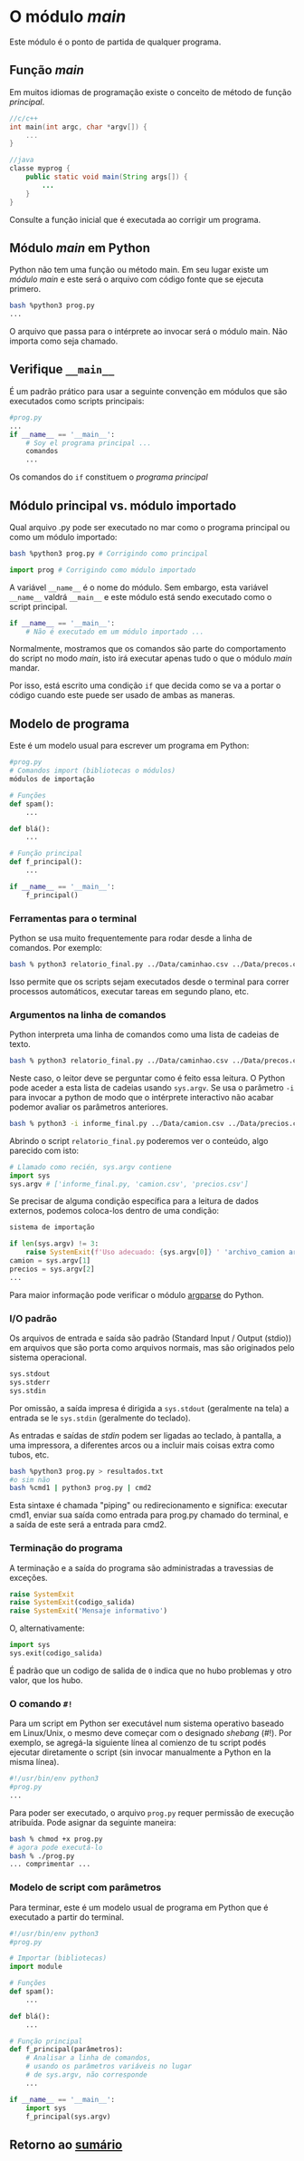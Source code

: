 # O módulo *main*

Este módulo é o ponto de partida de qualquer programa. 

## Função *main*

Em muitos idiomas de programação existe o conceito de método de função *principal*.

``` c
//c/c++
int main(int argc, char *argv[]) {
    ...
}
```

```java
//java
classe myprog {
    public static void main(String args[]) {
        ...
    }
}
```

Consulte a função inicial que é executada ao corrigir um programa.

## Módulo *main* em Python

Python não tem uma função ou método main. Em seu lugar existe um *módulo main* e este será o arquivo com código fonte que se ejecuta primero.

```bash
bash %python3 prog.py
...
```

O arquivo que passa para o intérprete ao invocar será o módulo main. Não importa como seja chamado.

## Verifique `__main__`

É um padrão prático para usar a seguinte convenção em módulos que são executados como scripts principais:

``` python
#prog.py
...
if __name__ == '__main__':
    # Soy el programa principal ...
    comandos
    ...
```

Os comandos do `if` constituem o *programa principal*

## Módulo principal vs. módulo importado

Qual arquivo .py pode ser executado no mar como o programa principal ou como um módulo importado:

```bash
bash %python3 prog.py # Corrigindo como principal
```

``` python
import prog # Corrigindo como módulo importado
```

A variável `__name__` é o nome do módulo. Sem embargo, esta variável `__name__` valdrá `__main__` e este módulo está sendo executado como o script principal.

``` python
if __name__ == '__main__':
    # Não é executado em um módulo importado ...
```

Normalmente, mostramos que os comandos são parte do comportamento do script no modo *main*, isto irá executar apenas tudo o que o módulo *main* mandar.

Por isso, está escrito uma condição `if` que decida como se va a portar o código cuando este puede ser usado de ambas as maneras.

## Modelo de programa

Este é um modelo usual para escrever um programa em Python:

``` python
#prog.py
# Comandos import (bibliotecas o módulos)
módulos de importação

# Funções
def spam():
    ...

def blá():
    ...

# Função principal
def f_principal():
    ...

if __name__ == '__main__':
    f_principal()
```

### Ferramentas para o terminal

Python se usa muito frequentemente para rodar desde a linha de comandos. Por exemplo:

```bash
bash % python3 relatorio_final.py ../Data/caminhao.csv ../Data/precos.csv
```

Isso permite que os scripts sejam executados desde o terminal para correr processos automáticos, executar tareas em segundo plano, etc.

### Argumentos na linha de comandos

Python interpreta uma linha de comandos como uma lista de cadeias de texto.

```bash
bash % python3 relatorio_final.py ../Data/caminhao.csv ../Data/precos.csv
```

Neste caso, o leitor deve se perguntar como é feito essa leitura. O Python pode aceder a esta lista de cadeias usando `sys.argv`. Se usa o parâmetro `-i` para invocar a python de modo que o intérprete interactivo não acabar podemor avaliar os parâmetros anteriores.

```bash
bash % python3 -i informe_final.py ../Data/camion.csv ../Data/precios.csv
```

Abrindo o script `relatorio_final.py` poderemos ver o conteúdo, algo parecido com isto:

``` python
# Llamado como recién, sys.argv contiene
import sys
sys.argv # ['informe_final.py, 'camion.csv', 'precios.csv']
```

Se precisar de alguma condição específica para a leitura de dados externos, podemos coloca-los dentro de uma condição:

``` python
sistema de importação

if len(sys.argv) != 3:
    raise SystemExit(f'Uso adecuado: {sys.argv[0]} ' 'archivo_camion archivo_precios')
camion = sys.argv[1]
precios = sys.argv[2]
...
```

Para maior informação pode verificar o módulo [argparse](https://docs.python.org/pt-br/3/library/argparse.html#module-argparse) do Python.

### I/O padrão

Os arquivos de entrada e saída são padrão (Standard Input / Output (stdio)) em arquivos que são porta como arquivos normais, mas são originados pelo sistema operacional.

``` python
sys.stdout
sys.stderr
sys.stdin
```

Por omissão, a saída impresa é dirigida a `sys.stdout` (geralmente na tela) a entrada se le `sys.stdin` (geralmente do teclado).

As entradas e saídas de *stdin* podem ser ligadas ao teclado, à pantalla, a uma impressora, a diferentes arcos ou a incluir mais coisas extra como tubos, etc.

```bash
bash %python3 prog.py > resultados.txt
#o sim não
bash %cmd1 | python3 prog.py | cmd2
```

Esta sintaxe é chamada "piping" ou redirecionamento e significa: executar cmd1, enviar sua saída como entrada para prog.py chamado do terminal, e a saída de este será a entrada para cmd2.

### Terminação do programa

A terminação e a saída do programa são administradas a travessias de exceções.

```python
raise SystemExit
raise SystemExit(codigo_salida)
raise SystemExit('Mensaje informativo')
```

O, alternativamente:

```python
import sys
sys.exit(codigo_salida)
```

É padrão que un codigo de salida de `0` indica que no hubo problemas y otro valor, que los hubo.

### O comando `#!`

Para um script em Python ser executável num sistema operativo baseado em Linux/Unix, o mesmo deve começar com o designado *shebang* (#!). Por exemplo, se agregá-la siguiente línea al comienzo de tu script podés ejecutar diretamente o script (sin invocar manualmente a Python en la misma línea).

``` python
#!/usr/bin/env python3
#prog.py
...
```

Para poder ser executado, o arquivo `prog.py` requer permissão de execução atribuída. Pode asignar da seguinte maneira:

```bash
bash % chmod +x prog.py
# agora pode executá-lo
bash % ./prog.py
... comprimentar ...
```

### Modelo de script com parâmetros

Para terminar, este é um modelo usual de programa em Python que é executado a partir do terminal.

``` python
#!/usr/bin/env python3
#prog.py

# Importar (bibliotecas)
import module

# Funções
def spam():
    ...

def blá():
    ...

# Função principal
def f_principal(parâmetros):
    # Analisar a linha de comandos,
    # usando os parâmetros variáveis ​​no lugar
    # de sys.argv, não corresponde
    ...

if __name__ == '__main__':
    import sys
    f_principal(sys.argv)
```

## Retorno ao [sumário](./00_Resumo.md)